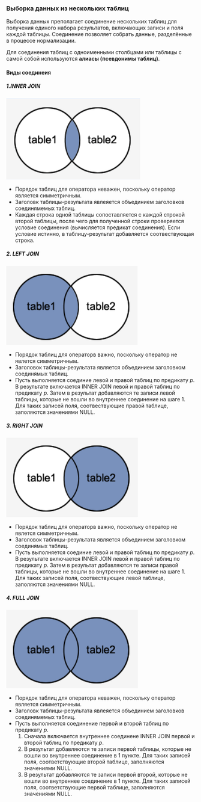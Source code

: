 ### Выборка данных из нескольких таблиц
Выборка данных преполагает соединение нескольких таблиц для получения единого набора результатов, включающих записи и поля каждой таблицы. Соединение позволяет собрать данные, разделённые в процессе нормализации.

Для соединения таблиц с одноименными столбцами или таблицы с самой собой используются **алиасы (псевдонимы таблиц)**.

#### Виды соединеия

##### 1.INNER JOIN
![INNER](_attachments/43e51b443c0c35aa6eefa06ed67b6070.png)
- Порядок таблиц для оператора неважен, поскольку оператор является симметричным.
- Заголовк таблицы-результата явлеяется объединием заголовков соединямемых таблиц.
- Каждая строка одной таблицы сопоставляется с каждой строкой второй таблицы, после чего для полученной строки проверяется условие соединения (вычисляется предикат соединения). Если условие истинно, в таблицу-результат добавляется соотвествующая строка.
##### 2. LEFT JOIN
![LEFT](_attachments/cbe83559dd40598e9535b52bb07ebbb1.png)
- Порядок таблиц для операторв важно, поскольку оператор не явлется симметричным.
- Заголовок таблицы-результата является объединием заголовком соединямых таблиц.
- Пусть выполняется соединие левой и правой таблиц по предикату $p$. В результате включается INNER JOIN левой и правой таблиц по предикату $p$. Затем в результат добавляются те записи левой таблицы, которые не вошли во внутреннее соединение на шаге 1. Для таких записей поля, соотвествующие правой таблице, заполяются значениями NULL.
##### 3. RIGHT JOIN
![RIGHT](_attachments/55679610a95bf5f5e23aaa4c6d4bf8e7.png)
- Порядок таблиц для операторв важно, поскольку оператор не явлется симметричным.
- Заголовок таблицы-результата является объединием заголовком соединямых таблиц.
- Пусть выполняется соединие левой и правой таблиц по предикату $p$. В результате включается INNER JOIN левой и правой таблиц по предикату $p$. Затем в результат добавляются те записи правой таблицы, которые не вошли во внутреннее соединение на шаге 1. Для таких записей поля, соотвествующие левой таблице, заполяются значениями NULL.
##### 4. FULL JOIN
![FULL](_attachments/69dc98c3a9c79d73f8c7b1119f208c86.png)
- Порядок таблиц для оператора неважен, поскольку оператор является симметричным.
- Заголовк таблицы-результата явлеяется объединием заголовков соединямемых таблиц.
- Пусть выполняется соединение первой и второй таблиц по предикату $p$.
	1. Сначала включается внутреннее соединене INNER JOIN первой и второй таблиц по предикату $p$.
	2. В результат добавляются те записи первой таблицы, которые не вошли во внутреннее соединение в 1 пункте. Для таких записей поля, соответствующие второй таблице, заполняются значениями NULL.
	3. В результат добавляются те записи первой второй, которые не вошли во внутреннее соединение в 1 пункте. Для таких записей поля, соответствующие первой таблице, заполняются значениями NULL.
